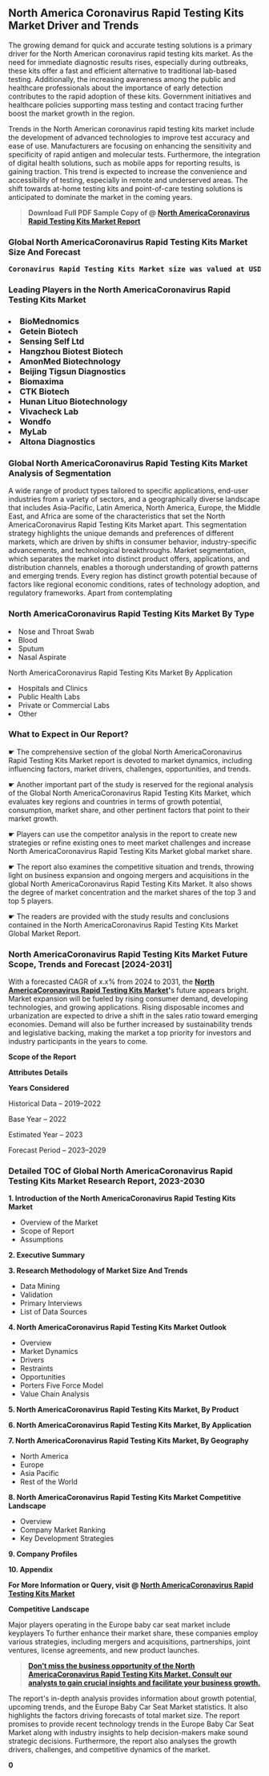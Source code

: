 <p><h2>North America Coronavirus Rapid Testing Kits Market Driver and Trends</h2><p>The growing demand for quick and accurate testing solutions is a primary driver for the North American coronavirus rapid testing kits market. As the need for immediate diagnostic results rises, especially during outbreaks, these kits offer a fast and efficient alternative to traditional lab-based testing. Additionally, the increasing awareness among the public and healthcare professionals about the importance of early detection contributes to the rapid adoption of these kits. Government initiatives and healthcare policies supporting mass testing and contact tracing further boost the market growth in the region.</p><p>Trends in the North American coronavirus rapid testing kits market include the development of advanced technologies to improve test accuracy and ease of use. Manufacturers are focusing on enhancing the sensitivity and specificity of rapid antigen and molecular tests. Furthermore, the integration of digital health solutions, such as mobile apps for reporting results, is gaining traction. This trend is expected to increase the convenience and accessibility of testing, especially in remote and underserved areas. The shift towards at-home testing kits and point-of-care testing solutions is anticipated to dominate the market in the coming years.</p></p><blockquote id="" class=""><strong>Download Full PDF Sample Copy of @&nbsp;<a href="https://www.verifiedmarketreports.com/download-sample/?rid=687602&utm_source=GitHub-Jan&utm_medium=260" target="_blank">North AmericaCoronavirus Rapid Testing Kits Market Report</a>&nbsp;&nbsp;</strong></blockquote><h3 id="" class=""><strong>Global&nbsp;North AmericaCoronavirus Rapid Testing Kits Market Size And Forecast</strong></h3><pre class="reader-text-block__code-block"><strong>Coronavirus Rapid Testing Kits Market size was valued at USD 5.2 Billion in 2022 and is projected to reach USD 8.9 Billion by 2030, growing at a CAGR of 7.3% from 2024 to 2030.</strong></pre><h3 id="" class="">Leading Players in the&nbsp;North AmericaCoronavirus Rapid Testing Kits Market</h3><h3 class=""></Li><Li>BioMednomics</Li><Li> Getein Biotech</Li><Li> Sensing Self Ltd</Li><Li> Hangzhou Biotest Biotech</Li><Li> AmonMed Biotechnology</Li><Li> Beijing Tigsun Diagnostics</Li><Li> Biomaxima</Li><Li> CTK Biotech</Li><Li> Hunan Lituo Biotechnology</Li><Li> Vivacheck Lab</Li><Li> Wondfo</Li><Li> MyLab</Li><Li> Altona Diagnostics</h3><h3 id="" class="">Global&nbsp;North AmericaCoronavirus Rapid Testing Kits Market Analysis of Segmentation</h3><p id="" class="">A wide range of product types tailored to specific applications, end-user industries from a variety of sectors, and a geographically diverse landscape that includes Asia-Pacific, Latin America, North America, Europe, the Middle East, and Africa are some of the characteristics that set the North AmericaCoronavirus Rapid Testing Kits Market apart. This segmentation strategy highlights the unique demands and preferences of different markets, which are driven by shifts in consumer behavior, industry-specific advancements, and technological breakthroughs. Market segmentation, which separates the market into distinct product offers, applications, and distribution channels, enables a thorough understanding of growth patterns and emerging trends. Every region has distinct growth potential because of factors like regional economic conditions, rates of technology adoption, and regulatory frameworks. Apart from contemplating</p><h3 id="" class="">North AmericaCoronavirus Rapid Testing Kits Market&nbsp;By Type</h3><p></Li><Li>Nose and Throat Swab</Li><Li> Blood</Li><Li> Sputum</Li><Li> Nasal Aspirate</p><div class="" data-test-id=""><p>North AmericaCoronavirus Rapid Testing Kits Market&nbsp;By Application</p></div><p class=""></Li><Li>Hospitals and Clinics</Li><Li> Public Health Labs</Li><Li> Private or Commercial Labs</Li><Li> Other</p><div class="" data-test-id=""><h3><span class="">What to Expect in Our Report?</span></h3></div><div class="" data-test-id=""><p><span class="">☛ The comprehensive section of the global North AmericaCoronavirus Rapid Testing Kits Market report is devoted to market dynamics, including influencing factors, market drivers, challenges, opportunities, and trends.</span></p></div><div class="" data-test-id=""><p><span class="">☛ Another important part of the study is reserved for the regional analysis of the Global North AmericaCoronavirus Rapid Testing Kits Market, which evaluates key regions and countries in terms of growth potential, consumption, market share, and other pertinent factors that point to their market growth.</span></p></div><div class="" data-test-id=""><p><span class="">☛ Players can use the competitor analysis in the report to create new strategies or refine existing ones to meet market challenges and increase North AmericaCoronavirus Rapid Testing Kits Market global market share.</span></p></div><div class="" data-test-id=""><p><span class="">☛ The report also examines the competitive situation and trends, throwing light on business expansion and ongoing mergers and acquisitions in the global North AmericaCoronavirus Rapid Testing Kits Market. It also shows the degree of market concentration and the market shares of the top 3 and top 5 players.</span></p></div><div class="" data-test-id=""><p><span class="">☛ The readers are provided with the study results and conclusions contained in the North AmericaCoronavirus Rapid Testing Kits Market Global Market Report.</span></p></div><div class="" data-test-id=""><h3><span class="">North AmericaCoronavirus Rapid Testing Kits Market Future Scope, Trends and Forecast [2024-2031]</span></h3></div><div class="" data-test-id=""><p><span class="">With a forecasted CAGR of x.x% from 2024 to 2031, the <strong><a href="https://www.verifiedmarketreports.com/download-sample/?rid=687602&utm_source=GitHub-Jan&utm_medium=260" target="_blank">North AmericaCoronavirus Rapid Testing Kits Market</a>'</strong>s future appears bright. Market expansion will be fueled by rising consumer demand, developing technologies, and growing applications. Rising disposable incomes and urbanization are expected to drive a shift in the sales ratio toward emerging economies. Demand will also be further increased by sustainability trends and legislative backing, making the market a top priority for investors and industry participants in the years to come.</span></p><p id="ember66" class="ember-view reader-text-block__paragraph"><strong>Scope of the Report</strong></p><p id="ember67" class="ember-view reader-text-block__paragraph"><strong>Attributes Details</strong></p><p id="ember68" class="ember-view reader-text-block__paragraph"><strong>Years Considered</strong></p><p id="ember69" class="ember-view reader-text-block__paragraph">Historical Data &ndash; 2019&ndash;2022</p><p id="ember70" class="ember-view reader-text-block__paragraph">Base Year &ndash; 2022</p><p id="ember71" class="ember-view reader-text-block__paragraph">Estimated Year &ndash; 2023</p><p id="ember72" class="ember-view reader-text-block__paragraph">Forecast Period &ndash; 2023&ndash;2029</p></div><h3 id="" class="">Detailed TOC of Global North AmericaCoronavirus Rapid Testing Kits Market Research Report, 2023-2030</h3><p id="" class=""><strong>1. Introduction of the North AmericaCoronavirus Rapid Testing Kits Market</strong></p><ul><li>Overview of the Market</li><li>Scope of Report</li><li>Assumptions</li></ul><p id="" class=""><strong>2. Executive Summary</strong></p><p id="" class=""><strong>3. Research Methodology of Market Size And Trends</strong></p><ul><li>Data Mining</li><li>Validation</li><li>Primary Interviews</li><li>List of Data Sources</li></ul><p id="" class=""><strong>4. North AmericaCoronavirus Rapid Testing Kits Market Outlook</strong></p><ul><li>Overview</li><li>Market Dynamics</li><li>Drivers</li><li>Restraints</li><li>Opportunities</li><li>Porters Five Force Model</li><li>Value Chain Analysis</li></ul><p id="" class=""><strong>5. North AmericaCoronavirus Rapid Testing Kits Market, By Product</strong></p><p id="" class=""><strong>6. North AmericaCoronavirus Rapid Testing Kits Market, By Application</strong></p><p id="" class=""><strong>7. North AmericaCoronavirus Rapid Testing Kits Market, By Geography</strong></p><ul><li>North America</li><li>Europe</li><li>Asia Pacific</li><li>Rest of the World</li></ul><p id="" class=""><strong>8. North AmericaCoronavirus Rapid Testing Kits Market Competitive Landscape</strong></p><ul><li>Overview</li><li>Company Market Ranking</li><li>Key Development Strategies</li></ul><p id="" class=""><strong>9. Company Profiles</strong></p><p id="" class=""><strong>10. Appendix</strong></p><p><strong>For More Information or Query, visit&nbsp;@ <a href="https://www.verifiedmarketreports.com/product/coronavirus-rapid-testing-kits-market/" target="_blank">North AmericaCoronavirus Rapid Testing Kits Market</a></strong></p><p id="ember61" class="ember-view reader-text-block__paragraph"><strong>Competitive Landscape</strong></p><p id="ember62" class="ember-view reader-text-block__paragraph">Major players operating in the Europe baby car seat market include keyplayers To further enhance their market share, these companies employ various strategies, including mergers and acquisitions, partnerships, joint ventures, license agreements, and new product launches.</p><blockquote id="ember63" class="ember-view reader-text-block__blockquote"><strong><a href="https://www.verifiedmarketreports.com/download-sample/?rid=687602&utm_source=GitHub-Jan&utm_medium=260" target="_blank">Don&rsquo;t miss the business opportunity of the North AmericaCoronavirus Rapid Testing Kits Market. Consult our analysts to gain crucial insights and facilitate your business growth.</a></strong></blockquote><p id="ember64" class="ember-view reader-text-block__paragraph">The report's in-depth analysis provides information about growth potential, upcoming trends, and the Europe Baby Car Seat Market statistics. It also highlights the factors driving forecasts of total market size. The report promises to provide recent technology trends in the Europe Baby Car Seat Market along with industry insights to help decision-makers make sound strategic decisions. Furthermore, the report also analyses the growth drivers, challenges, and competitive dynamics of the market.</p><p class="ember-view reader-text-block__paragraph"><strong>0</strong></p>
